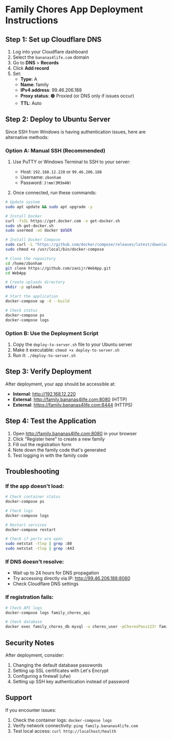 # Family Chores App Deployment Instructions

## Step 1: Set up Cloudflare DNS

1. Log into your Cloudflare dashboard
2. Select the `bananas4life.com` domain
3. Go to **DNS** > **Records**
4. Click **Add record**
5. Set:
   - **Type**: A
   - **Name**: family
   - **IPv4 address**: 99.46.206.188
   - **Proxy status**: 🟠 Proxied (or DNS only if issues occur)
   - **TTL**: Auto

## Step 2: Deploy to Ubuntu Server

Since SSH from Windows is having authentication issues, here are alternative methods:

### Option A: Manual SSH (Recommended)
1. Use PuTTY or Windows Terminal to SSH to your server:
   - Host: `192.168.12.220` or `99.46.206.188`
   - Username: `zbonham`
   - Password: `J!mm!3M3m4N!`

2. Once connected, run these commands:

```bash
# Update system
sudo apt update && sudo apt upgrade -y

# Install Docker
curl -fsSL https://get.docker.com -o get-docker.sh
sudo sh get-docker.sh
sudo usermod -aG docker $USER

# Install Docker Compose
sudo curl -L "https://github.com/docker/compose/releases/latest/download/docker-compose-$(uname -s)-$(uname -m)" -o /usr/local/bin/docker-compose
sudo chmod +x /usr/local/bin/docker-compose

# Clone the repository
cd /home/zbonham
git clone https://github.com/zanijr/WebApp.git
cd WebApp

# Create uploads directory
mkdir -p uploads

# Start the application
docker-compose up -d --build

# Check status
docker-compose ps
docker-compose logs
```

### Option B: Use the Deployment Script
1. Copy the `deploy-to-server.sh` file to your Ubuntu server
2. Make it executable: `chmod +x deploy-to-server.sh`
3. Run it: `./deploy-to-server.sh`

## Step 3: Verify Deployment

After deployment, your app should be accessible at:
- **Internal**: http://192.168.12.220
- **External**: http://family.bananas4life.com:8080 (HTTP)
- **External**: https://family.bananas4life.com:8444 (HTTPS)

## Step 4: Test the Application

1. Open http://family.bananas4life.com:8080 in your browser
2. Click "Register here" to create a new family
3. Fill out the registration form
4. Note down the family code that's generated
5. Test logging in with the family code

## Troubleshooting

### If the app doesn't load:
```bash
# Check container status
docker-compose ps

# Check logs
docker-compose logs

# Restart services
docker-compose restart

# Check if ports are open
sudo netstat -tlnp | grep :80
sudo netstat -tlnp | grep :443
```

### If DNS doesn't resolve:
- Wait up to 24 hours for DNS propagation
- Try accessing directly via IP: http://99.46.206.188:8080
- Check Cloudflare DNS settings

### If registration fails:
```bash
# Check API logs
docker-compose logs family_chores_api

# Check database
docker exec family_chores_db mysql -u chores_user -pChoresPass123! family_chores -e "SHOW TABLES;"
```

## Security Notes

After deployment, consider:
1. Changing the default database passwords
2. Setting up SSL certificates with Let's Encrypt
3. Configuring a firewall (ufw)
4. Setting up SSH key authentication instead of password

## Support

If you encounter issues:
1. Check the container logs: `docker-compose logs`
2. Verify network connectivity: `ping family.bananas4life.com`
3. Test local access: `curl http://localhost/health`
